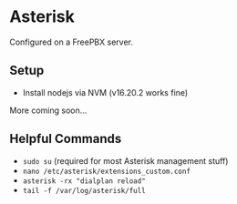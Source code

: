 # Asterisk

Configured on a FreePBX server.

## Setup

-   Install nodejs via NVM (v16.20.2 works fine)

More coming soon...

## Helpful Commands

-   `sudo su` (required for most Asterisk management stuff)
-   `nano /etc/asterisk/extensions_custom.conf`
-   `asterisk -rx "dialplan reload"`
-   `tail -f /var/log/asterisk/full`
